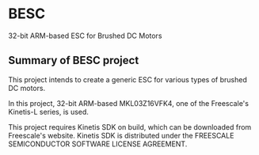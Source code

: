 # BESC
32-bit ARM-based ESC for Brushed DC Motors

## Summary of BESC project
This project intends to create a generic ESC for various types of brushed DC motors.

In this project, 32-bit ARM-based MKL03Z16VFK4, one of the Freescale's Kinetis-L series, is used.

This project requires Kinetis SDK on build, which can be downloaded from Freescale's website. Kinetis SDK is distributed under the FREESCALE SEMICONDUCTOR SOFTWARE LICENSE AGREEMENT.


